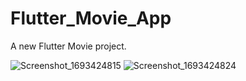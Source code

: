 # Flutter_Movie_App

A new Flutter Movie project.

![Screenshot_1693424815](https://github.com/andactasdemir24/Flutter_Movie_App/assets/96003255/3fd3d342-6426-4104-97bb-688f1932268a)
![Screenshot_1693424824](https://github.com/andactasdemir24/Flutter_Movie_App/assets/96003255/c2caf053-0a65-48c6-9112-bddf45f0f86e)
